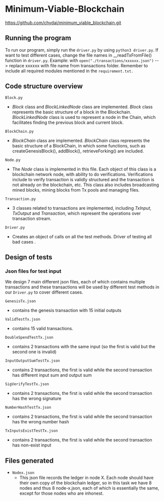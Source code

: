 # Minimum-Viable-Blockchain

https://github.com/chydai/minimum_viable_blockchain.git

## Running the program
To run our program, simply run the `driver.py` by using `python3 driver.py`. If want to test different cases, change the file names in __readTxFromFile() function in `driver.py`. Example: with `open("./transactions/xxxxxx.json")` --> replace xxxxxx with file name from transactions folder. Remember to include all required modules mentioned in the `requirement.txt.`


## Code structure overview

`Block.py`

- *Block* class and *BlockLinkedNode* class are implemented. *Block* class represents the basic structure of a block in the Blockchain. *BlockLinkedNode* class is used to represent a node in the Chain, which facilitates finding the previous block and current block.


`BlockChain.py`

- *BlockChain* class are implemented. *BlockChain* class represents the basic structure of a BlockChain, in which some functions, such as createGenesisBlock(), addBlock(), retrieveForking() are included.

`Node.py`

- The *Node* class is implemented in this file. Each object of this class is a blockchain network node,  with ability to do verifications. Verifications include to verify transaction is validly structured and the transaction is not already on the blockchain, etc. This class also includes broadcasting mined blocks, mining blocks from Tx pools and managing files.

`Transaction.py`

- 3 classes related to transactions are implemented, including *TxInput*, *TxOutput* and *Transaction*, which represent the operations over transaction stream.

`Driver.py`

- Creates an object of calls on all the test methods. Driver of testing all bad cases .


## Design of tests

### Json files for test input
We design 7 main different json files, each of which contains multiple transactions and these transactions will be used by different test methods in our `Driver.py` to cover different cases.

`GenesisTx.json`

- contains the genesis transaction with 15 initial outputs

`ValidTestTx.json`

- contains 15 valid transactions.

`DoubleSpendTestTx.json`

- contains 2 transactions with the same input (so the first is valid but the second one is invalid)

`InputOutputSumTestTx.json`

- contains 2 transactions, the first is valid while the second transaction has different input sum and output sum

`SigVerifyTestTx.json`

- contains 2 transactions, the first is valid while the second transaction has the wrong signature  

`NumberHashTestTx.json`

- contains 2 transactions, the first is valid while the second transaction has the wrong number hash

`TxInputsExistTestTx.json`

- contains 2 transactions, the first is valid while the second transaction has non-exist input  


## Files generated
- `Nodex.json`
    - This json file records the ledger in node X. Each node should have their own copy of the blockchain ledger, so in this task we have 8 nodes and thus 8 node-x.json, each of which is essentially the same, except for those nodes who are inhonest.

